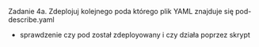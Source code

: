 Zadanie 4a.
Zdeplojuj kolejnego poda którego plik YAML znajduje się pod-describe.yaml
- sprawdzenie czy pod został zdeployowany i czy działa poprzez skrypt